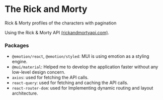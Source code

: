 # The Rick and Morty

Rick & Morty profiles of the characters with pagination

Using the Rick & Morty API [(rickandmortyapi.com)](https://www.typescriptlang.org/).

### Packages

- `@emotion/react`, `@emotion/styled`: MUI is using emotion as a styling engine.
- `@mui/material`: Helped me to develop the application faster without any low-level design concern.
- `axios`: used for fetching the API calls.
- `react-query`: used for fetching and caching the API calls.
- `react-router-dom`: used for Implementing dynamic routing and layout architecture.
